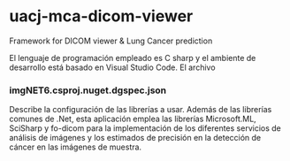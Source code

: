 # uacj-mca-dicom-viewer
Framework for DICOM viewer &amp; Lung Cancer prediction 

El lenguaje de programación empleado es C sharp y el ambiente de desarrollo está basado en Visual Studio Code. El archivo 
### imgNET6.csproj.nuget.dgspec.json

Describe la configuración de las librerías a usar. Además de las librerías comunes de .Net, esta aplicación emplea las librerías Microsoft.ML,  SciSharp y fo-dicom para la implementación de los diferentes servicios de análisis de imágenes y los estimados de precisión en la detección de cáncer en las imágenes de muestra.

